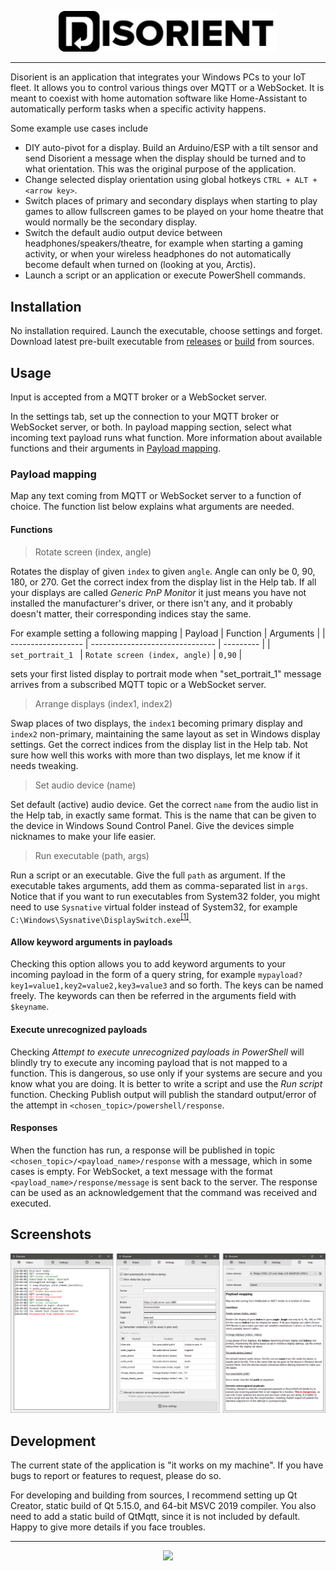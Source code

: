 <p align="center" style="text-align:center"><img src="https://github.com/stuomas/disorient/blob/master/resources/images/disorient.png" width=350></p>

- - - - 

Disorient is an application that integrates your Windows PCs to your IoT fleet. It allows you to control various things over MQTT or a WebSocket. It is meant to coexist with home automation software like Home-Assistant to automatically perform tasks when a specific activity happens.

Some example use cases include

- DIY auto-pivot for a display. Build an Arduino/ESP with a tilt sensor and send Disorient a message when the display should be turned and to what orientation. This was the original purpose of the application.
- Change selected display orientation using global hotkeys `CTRL + ALT + <arrow key>`.
- Switch places of primary and secondary displays when starting to play games to allow fullscreen games to be played on your home theatre that would normally be the secondary display.
- Switch the default audio output device between headphones/speakers/theatre, for example when starting a gaming activity, or when your wireless headphones do not automatically become default when turned on (looking at you, Arctis).
- Launch a script or an application or execute PowerShell commands.

## Installation

No installation required. Launch the executable, choose settings and forget. Download latest pre-built executable from [releases](https://github.com/stuomas/disorient/releases/) or [build](#development) from sources.

## Usage

Input is accepted from a MQTT broker or a WebSocket server. 

In the settings tab, set up the connection to your MQTT broker or WebSocket server, or both. In payload mapping section, select what incoming text payload runs what function. More information about available functions and their arguments in [Payload mapping](#payload-mapping).

### Payload mapping

Map any text coming from MQTT or WebSocket server to a function of choice. The function list below explains what arguments are needed.

#### Functions

> Rotate screen (index, angle)

Rotates the display of given `index` to given `angle`. Angle can only be 0, 90, 180, or 270. Get the correct index from the display list in the Help tab. If all your displays are called *Generic PnP Monitor* it just means you have not installed the manufacturer's driver, or there isn't any, and it probably doesn't matter, their corresponding indices stay the same.

For example setting a following mapping
| Payload            | Function                        | Arguments |
| ------------------ | ------------------------------- | --------- |
| `set_portrait_1 `  | `Rotate screen (index, angle)`  |   `0,90`  |

sets your first listed display to portrait mode when "set_portrait_1" message arrives from a subscribed MQTT topic or a WebSocket server.

> Arrange displays (index1, index2)

Swap places of two displays, the `index1` becoming primary display and `index2` non-primary, maintaining the same layout as set in Windows display settings. Get the correct indices from the display list in the Help tab. Not sure how well this works with more than two displays, let me know if it needs tweaking.

> Set audio device (name)

Set default (active) audio device. Get the correct `name` from the audio list in the Help tab, in exactly same format. This is the name that can be given to the device in Windows Sound Control Panel. Give the devices simple nicknames to make your life easier.

> Run executable (path, args)

Run a script or an executable. Give the full `path` as argument. If the executable takes arguments, add them as comma-separated list in `args`.
Notice that if you want to run executables from System32 folder, you might need to use `Sysnative` virtual folder instead of System32, for example `C:\Windows\Sysnative\DisplaySwitch.exe`<sup>[[1]](https://www.samlogic.net/articles/sysnative-folder-64-bit-windows.htm)</sup>.

#### Allow keyword arguments in payloads

Checking this option allows you to add keyword arguments to your incoming payload in the form of a query string, for example `mypayload?key1=value1,key2=value2,key3=value3` and so forth. The keys can be named freely. The keywords can then be referred in the arguments field with `$keyname`.

#### Execute unrecognized payloads

Checking *Attempt to execute unrecognized payloads in PowerShell* will blindly try to execute any incoming payload that is not mapped to a function. This is dangerous, so use only if your systems are secure and you know what you are doing. It is better to write a script and use the *Run script* function. Checking Publish output will publish the standard output/error of the attempt in `<chosen_topic>/powershell/response`.

#### Responses

When the function has run, a response will be published in topic `<chosen_topic>/<payload_name>/response` with a message, which in some cases is empty. For WebSocket, a text message with the format `<payload_name>/response/message` is sent back to the server. The response can be used as an acknowledgement that the command was received and executed.

## Screenshots

<img src="https://github.com/stuomas/disorient/blob/master/resources/images/screenshot.png">

## Development

The current state of the application is "it works on my machine". If you have bugs to report or features to request, please do so.

For developing and building from sources, I recommend setting up Qt Creator, static build of Qt 5.15.0, and 64-bit MSVC 2019 compiler. You also need to add a static build of QtMqtt, since it is not included by default. Happy to give more details if you face troubles.

- - - - 

<p align="center" style="text-align:center"><a href="https://www.buymeacoffee.com/stuomas"><img src="https://cdn.buymeacoffee.com/buttons/default-orange.png" width=170></a></p>
